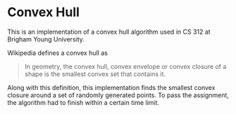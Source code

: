 # Convex Hull
This is an implementation of a convex hull algorithm used in CS 312 at Brigham Young University.

Wikipedia defines a convex hull as
> In geometry, the convex hull, convex envelope or convex closure of a shape is the smallest convex set that contains it.

Along with this definition, this implementation finds the smallest convex closure around a set of randomly generated points. To pass the assignment, the algorithm had to finish within a certain time limit.
